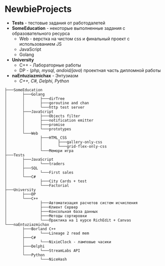# NewbieProjects

- **Tests** - тестовые задания от работодалетей
- **SomeEducation** - некоторые выполненные задания с образовательного ресурса
  - Web - верстка на чистом css и финальный проект с использованием JS
  - JavaScript 
  - Golang
- **University**
  - С++ - Лабораторные работы
  - DP - (*php, mysql, andoid/java*) проектная часть дипломной работы
- **naEntuziazmichax** - Энтузиазм
  - *С++, C#, Delphi, Python*

```
├───SomeEducation
│       ├───Golang
│       │       ├───dirTree
│       │       ├───goroutine and chan
│       │       └───http test server
│       ├───JavaScript
│       │       ├───Objects filter
│       │       ├───notification emitter
│       │       ├───promise
│       │       └───prototypes
│       └───Web
│               ├───HTML_CSS
│               │       ├───gallery-only-css
│               │       └───grid-flex-only-css
│               └───Мемори игра
├───Tests
│       ├───JavaScript
│       │       └───traders
│       ├───SQL
│       │       └───First sales
│       └───С#
│               ├───City Cards + test
│               └───Factorial
├───University
│       ├───DP
│       └───С++
│               ├───Автоматизация расчетов систем исчисления
│               ├───Клиент Сервер
│               ├───Консольная база данных
│               ├───Методы сортировки
│               └───Практика на 1 курсе RichEdit + Canvas
└───naEntuziazmichax
        ├───Borland С++
        │       └───Lineage 2 read mem
        ├───C#
        │       └───NixieClock - ламповые часики
        ├───Delphi
        │       └───StreamLabs API
        └───Python
                └───NiceHash
```